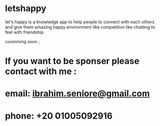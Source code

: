 # letshappy
let's happy is a knowledge app to help people to connect with each others and give them amazing happy environment like competition like chatting to feel with friendship


coomming soon ;


# If you want to be sponser please contact with me :
# email: ibrahim.seniore@gmail.com
# phone: +20 01005092916
